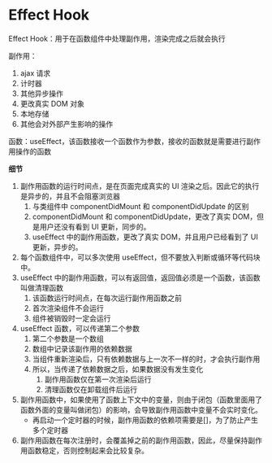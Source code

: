 # Effect Hook

Effect Hook：用于在函数组件中处理副作用，渲染完成之后就会执行

副作用：

1. ajax 请求
2. 计时器
3. 其他异步操作
4. 更改真实 DOM 对象
5. 本地存储
6. 其他会对外部产生影响的操作

函数：useEffect，该函数接收一个函数作为参数，接收的函数就是需要进行副作用操作的函数

**细节**

1. 副作用函数的运行时间点，是在页面完成真实的 UI 渲染之后。因此它的执行是异步的，并且不会阻塞浏览器
   1. 与类组件中 componentDidMount 和 componentDidUpdate 的区别
   2. componentDidMount 和 componentDidUpdate，更改了真实 DOM，但是用户还没有看到 UI 更新，同步的。
   3. useEffect 中的副作用函数，更改了真实 DOM，并且用户已经看到了 UI 更新，异步的。
2. 每个函数组件中，可以多次使用 useEffect，但不要放入判断或循环等代码块中。
3. useEffect 中的副作用函数，可以有返回值，返回值必须是一个函数，该函数叫做清理函数
   1. 该函数运行时间点，在每次运行副作用函数之前
   2. 首次渲染组件不会运行
   3. 组件被销毁时一定会运行
4. useEffect 函数，可以传递第二个参数
   1. 第二个参数是一个数组
   2. 数组中记录该副作用的依赖数据
   3. 当组件重新渲染后，只有依赖数据与上一次不一样的时，才会执行副作用
   4. 所以，当传递了依赖数据之后，如果数据没有发生变化
      1. 副作用函数仅在第一次渲染后运行
      2. 清理函数仅在卸载组件后运行
5. 副作用函数中，如果使用了函数上下文中的变量，则由于闭包（函数里面用了函数外面的变量叫做闭包）的影响，会导致副作用函数中变量不会实时变化。
   - 再启动一个定时器的时候，副作用函数的依赖项需要是[]，为了防止产生多个定时器
6. 副作用函数在每次注册时，会覆盖掉之前的副作用函数，因此，尽量保持副作用函数稳定，否则控制起来会比较复杂。
